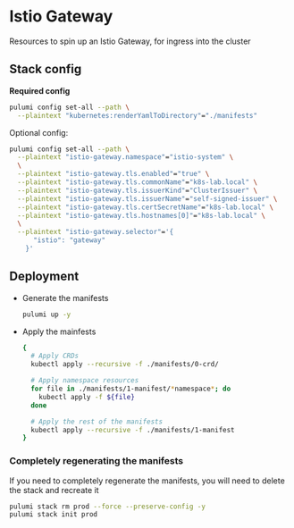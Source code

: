 # Istio Gateway

Resources to spin up an Istio Gateway, for ingress into the cluster


## Stack config

**Required config**

```bash
pulumi config set-all --path \
  --plaintext "kubernetes:renderYamlToDirectory"="./manifests"
```

Optional config:

```bash
pulumi config set-all --path \
  --plaintext "istio-gateway.namespace"="istio-system" \
  \
  --plaintext "istio-gateway.tls.enabled"="true" \
  --plaintext "istio-gateway.tls.commonName"="k8s-lab.local" \
  --plaintext "istio-gateway.tls.issuerKind"="ClusterIssuer" \
  --plaintext "istio-gateway.tls.issuerName"="self-signed-issuer" \
  --plaintext "istio-gateway.tls.certSecretName"="k8s-lab.local" \
  --plaintext "istio-gateway.tls.hostnames[0]"="k8s-lab.local" \
  \
  --plaintext "istio-gateway.selector"='{
      "istio": "gateway"
    }'
  ```


## Deployment

  - Generate the manifests 

    ```bash
    pulumi up -y
    ```

  - Apply the mainfests

    ```bash
    {
      # Apply CRDs
      kubectl apply --recursive -f ./manifests/0-crd/

      # Apply namespace resources
      for file in ./manifests/1-manifest/*namespace*; do
        kubectl apply -f ${file}
      done

      # Apply the rest of the manifests
      kubectl apply --recursive -f ./manifests/1-manifest
    }
    ```

### Completely regenerating the manifests

If you need to completely regenerate the manifests, you will need to delete
the stack and recreate it

```bash
pulumi stack rm prod --force --preserve-config -y
pulumi stack init prod
```